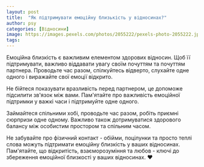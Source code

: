 ```yaml
---
layout: post
title:  "Як підтримувати емоційну близькість у відносинах?"
author: psy
categories: [Відносини]
image: https://images.pexels.com/photos/2055222/pexels-photo-2055222.jpeg?auto=compress&cs=tinysrgb&fit=crop&h=627&w=1200
tags: 
---
```


Емоційна близкість є важливим елементом здорових відносин. Щоб її підтримувати, важливо віддавати увагу своїм почуттям та почуттям партнера. Проводьте час разом, спілкуйтесь відверто, слухайте одне одного і виражайте свої емоції відкрито. 

Не бійтеся показувати вразливість перед партнером, це допоможе підсилити зв'язок між вами. Пам'ятайте про важливість емоційної підтримки у важкі часи і підтримуйте одне одного. 

Займайтеся спільними хобі, проводьте час разом, робіть приємні сюрпризи одне одному. Важливо також дотримуватися здорового балансу між особистим простором та спільним часом. 

Не забувайте про фізичний контакт - обійми, поцілунки та просто теплі слова можуть підтримати емоційну близкість у ваших відносинах. Пам'ятайте, що відкритість, взаєморозуміння та любов - ключі до збереження емоційної близкості у ваших відносинах. ❤️


